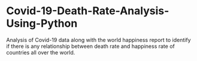 # Covid-19-Death-Rate-Analysis-Using-Python
Analysis of Covid-19 data along with the world happiness report to identify if there is any relationship between death rate and happiness rate of countries all over the world.
